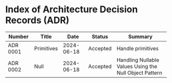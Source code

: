 # Index of Architecture Decision Records (ADR)

| Number   | Title      | Date       | Status | Summary                                                 |
|----------|------------|------------|--------|---------------------------------------------------------|
| ADR 0001 | Primitives | 2024-06-18 | Accepted | Handle primitives                                      |
| ADR 0002 | Null       | 2024-06-18 | Accepted | Handling Nullable Values Using the Null Object Pattern |
